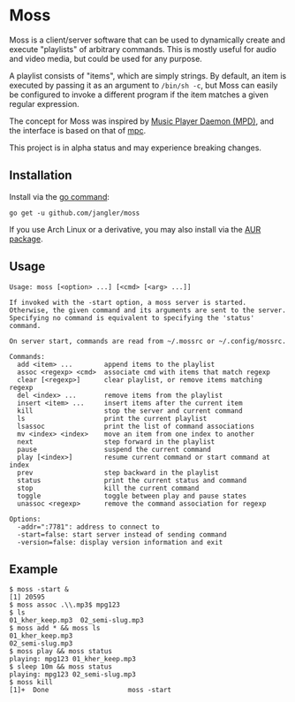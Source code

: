Moss
====
Moss is a client/server software that can be used to dynamically create and
execute "playlists" of arbitrary commands. This is mostly useful for audio and
video media, but could be used for any purpose.

A playlist consists of "items", which are simply strings. By default, an item
is executed by passing it as an argument to `/bin/sh -c`, but Moss can easily
be configured to invoke a different program if the item matches a given regular
expression.

The concept for Moss was inspired by
[Music Player Daemon (MPD)](http://www.musicpd.org/), and the interface is
based on that of [mpc](http://www.musicpd.org/clients/mpc/).

This project is in alpha status and may experience breaking changes.

Installation
------------
Install via the [go command](http://golang.org/cmd/go/):

	go get -u github.com/jangler/moss

If you use Arch Linux or a derivative, you may also install via the
[AUR package](https://aur.archlinux.org/packages/moss/).

Usage
-----
	Usage: moss [<option> ...] [<cmd> [<arg> ...]]

	If invoked with the -start option, a moss server is started.
	Otherwise, the given command and its arguments are sent to the server.
	Specifying no command is equivalent to specifying the 'status' command.

	On server start, commands are read from ~/.mossrc or ~/.config/mossrc.

	Commands:
	  add <item> ...        append items to the playlist
	  assoc <regexp> <cmd>  associate cmd with items that match regexp
	  clear [<regexp>]      clear playlist, or remove items matching regexp
	  del <index> ...       remove items from the playlist
	  insert <item> ...     insert items after the current item
	  kill                  stop the server and current command
	  ls                    print the current playlist
	  lsassoc               print the list of command associations
	  mv <index> <index>    move an item from one index to another
	  next                  step forward in the playlist
	  pause                 suspend the current command
	  play [<index>]        resume current command or start command at index
	  prev                  step backward in the playlist
	  status                print the current status and command
	  stop                  kill the current command
	  toggle                toggle between play and pause states
	  unassoc <regexp>      remove the command association for regexp

	Options:
	  -addr=":7781": address to connect to
	  -start=false: start server instead of sending command
	  -version=false: display version information and exit

Example
-------
	$ moss -start &
	[1] 20595
	$ moss assoc .\\.mp3$ mpg123
	$ ls
	01_kher_keep.mp3  02_semi-slug.mp3
	$ moss add * && moss ls
	01_kher_keep.mp3
	02_semi-slug.mp3
	$ moss play && moss status
	playing: mpg123 01_kher_keep.mp3
	$ sleep 10m && moss status
	playing: mpg123 02_semi-slug.mp3
	$ moss kill
	[1]+  Done                    moss -start
